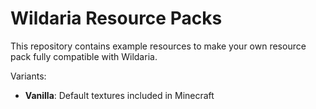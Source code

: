 # Wildaria Resource Packs

This repository contains example resources to make your own resource pack
fully compatible with Wildaria.

Variants:
- **Vanilla**:
  Default textures included in Minecraft
